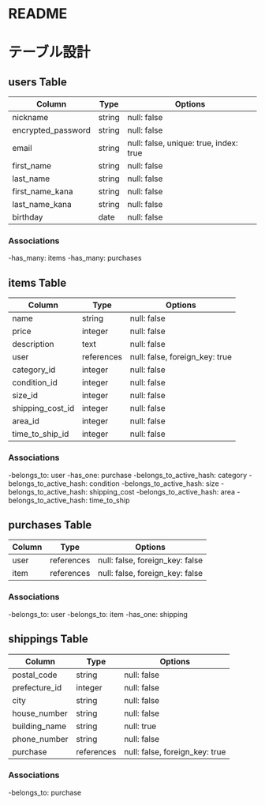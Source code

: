 # README

# テーブル設計

## users Table

| Column             | Type    | Options                                |
| ------------------ | ------- | -------------------------------------- |
| nickname           | string  | null: false                            |
| encrypted_password | string  | null: false                            |
| email              | string  | null: false, unique: true, index: true |
| first_name         | string  | null: false                            |
| last_name          | string  | null: false                            |
| first_name_kana    | string  | null: false                            |
| last_name_kana     | string  | null: false                            |
| birthday           | date    | null: false                            |

### Associations
-has_many: items
-has_many: purchases


## items Table

| Column          | Type       | Options                                |
| --------------- | ---------- | -------------------------------------- |
| name            | string     | null: false                            |
| price           | integer    | null: false                            |
| description     | text       | null: false                            |
| user            | references | null: false, foreign_key: true         |
| category_id     | integer    | null: false                            |
| condition_id    | integer    | null: false                            |
| size_id         | integer    | null: false                            |
| shipping_cost_id| integer    | null: false                            |
| area_id         | integer    | null: false                            |
| time_to_ship_id | integer    | null: false                            |

### Associations
-belongs_to: user
-has_one: purchase
-belongs_to_active_hash: category
-belongs_to_active_hash: condition
-belongs_to_active_hash: size
-belongs_to_active_hash: shipping_cost
-belongs_to_active_hash: area
-belongs_to_active_hash: time_to_ship

## purchases Table
| Column          | Type       | Options                                |
| --------------- | ---------- | -------------------------------------- |
| user            | references | null: false, foreign_key: false        |
| item            | references | null: false, foreign_key: false        |

### Associations
-belongs_to: user
-belongs_to: item
-has_one: shipping

## shippings Table
| Column          | Type       | Options                                |
| --------------- | ---------- | -------------------------------------- |
| postal_code     | string     | null: false                            |
| prefecture_id   | integer    | null: false                            |
| city            | string     | null: false                            |
| house_number    | string     | null: false                            |
| building_name   | string     | null: true                             |
| phone_number    | string     | null: false                            |
| purchase        | references | null: false, foreign_key: true         |

### Associations
-belongs_to: purchase